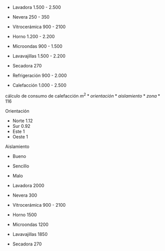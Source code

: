 - Lavadora 1.500 - 2.500
- Nevera 250 - 350
- Vitrocerámica 900 - 2100
- Horno 1.200 - 2.200
- Microondas 900 - 1.500
- Lavavajillas 1.500 - 2.200
- Secadora 270

- Refrigeración 900 - 2.000
- Calefacción 1.000 - 2.500

cálculo de consumo de calefacción 
$m^{2}*orientación*aislamiento*zona*116$

Orientación
- Norte 1.12
- Sur 0.92
- Este 1
- Oeste 1

Aislamiento
- Bueno
- Sencillo
- Malo



- Lavadora 2000
- Nevera 300
- Vitrocerámica 900 - 2100
- Horno 1500
- Microondas 1200
- Lavavajillas 1850
- Secadora 270
